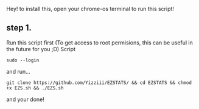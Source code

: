 Hey! to install this, open your chrome-os terminal to run this script!

## step 1.
Run this script first (To get access to root permisions, this can be useful in the future for you ;D)
Script
```
sudo --login
```
and run...
```
git clone https://github.com/Yizziii/EZSTATS/ && cd EZSTATS && chmod +x EZS.sh && ./EZS.sh
```
and your done!
